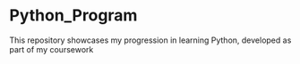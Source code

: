 # Python_Program
This repository showcases my progression in learning Python, developed as part of my coursework
